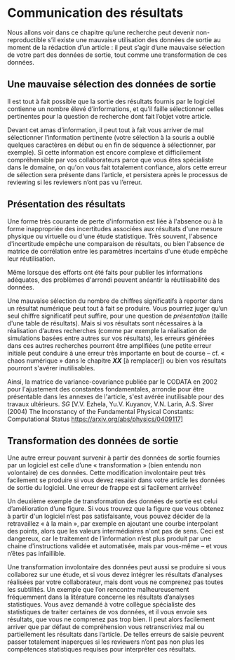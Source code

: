 # Communication des résultats

Nous allons voir dans ce chapitre qu’une recherche peut devenir non-reproductible 
s’il existe une mauvaise utilisation des données de sortie au moment de la rédaction 
d’un article : il peut s’agir d’une mauvaise sélection de votre part des données 
de sortie, tout comme une transformation de ces données.

## Une mauvaise sélection des données de sortie

Il est tout à fait possible que la sortie des résultats fournis 
par le logiciel contienne un nombre élevé d’informations, et qu’il 
faille sélectionner celles pertinentes pour la question de recherche 
dont fait l’objet votre article. 

Devant cet amas d’information, il peut tout à fait vous arriver 
de mal sélectionner l’information pertinente (votre sélection 
à la souris a oublié quelques caractères en début ou en fin de 
séquence à sélectionner, par exemple). 
Si cette information est encore complexe et difficilement compréhensible 
par vos collaborateurs parce que vous êtes spécialiste dans le domaine, 
on qu'on vous fait totalement confiance, alors cette erreur de sélection 
sera présente dans l’article, et persistera après le processus de reviewing 
si les reviewers n’ont pas vu l’erreur.

## Présentation des résultats

Une forme très courante de perte d'information est liée à
l'absence ou à la forme inappropriée des incertitudes associées
aux résultats d'une mesure physique ou virtuelle ou d'une étude statistique.
Très souvent, l'absence d'incertitude empêche une comparaison de résultats,
ou bien l'absence de matrice de corrélation entre les paramètres
incertains d'une étude empêche leur réutilisation.

Même lorsque des efforts ont été faits pour publier les informations
adéquates, des problèmes d'arrondi peuvent anéantir la réutilisabilité 
des données. 

Une mauvaise sélection du nombre de chiffres significatifs à reporter 
dans un résultat numérique peut tout à fait se produire. 
Vous pourriez juger qu’un seul chiffre significatif peut suffire, 
pour une question de *présentation* (taille d'une table de résultats). 
Mais si vos résultats sont nécessaires à la réalisation d’autres recherches 
(comme par exemple la réalisation de simulations basées entre autres 
sur vos résultats), les erreurs générées dans ces autres recherches 
pourront être amplifiées (une petite erreur initiale peut conduire 
à une erreur très importante en bout de course – cf. « chaos numérique » 
dans le chapitre ***XX*** [à remplacer]) ou bien vos résultats
pourront s'avérer inutilisables. 

Ainsi, la matrice de variance-covariance publiée par le CODATA en 2002 pour 
l'ajustement des constantes fondamentales, arrondie pour être présentable 
dans les annexes de l'article, s'est avérée inutilisable pour des travaux 
ultérieurs. *SG* [V.V. Ezhela, Yu.V. Kuyanov, V.N. Larin, A.S. Siver  (2004)
The Inconstancy of the Fundamental Physical Constants: Computational Status
https://arxiv.org/abs/physics/0409117]


## Transformation des données de sortie

Une autre erreur pouvant survenir à partir des données de sortie 
fournies par un logiciel est celle d’une « transformation » 
(bien entendu non volontaire) de ces données. 
Cette modification involontaire peut très facilement se produire 
si vous devez resaisir dans votre article les données de sortie
du logiciel. Une erreur de frappe est si facilement arrivée! 

Un deuxième exemple de transformation des données de sortie 
est celui d’amélioration d’une figure. 
Si vous trouvez que la figure que vous obtenez à partir d'un 
logiciel n’est pas satisfaisante, vous pouvez décider de la 
retravaillez « à la main », par exemple en ajoutant
une courbe interpolant des points, alors que les 
valeurs intermédiaires n'ont pas de sens.
Ceci est dangereux, car le traitement de l’information 
n’est plus produit par une chaine d'instructions validée et
automatisée, mais par vous-même – et vous n’êtes pas infaillible. 

Une transformation involontaire des données peut aussi
se produire si vous collaborez sur une étude, et si vous 
devez intégrer les résultats d’analyses réalisées par 
votre collaborateur, mais dont vous ne comprenez pas 
toutes les subtilités. 
Un exemple que l’on rencontre malheureusement fréquemment 
dans la litérature concerne les résultats d’analyses statistiques. 
Vous avez demandé à votre collègue spécialiste des statistiques 
de traiter certaines de vos données, et il vous envoie ses résultats, 
que vous ne comprenez pas trop bien. 
Il peut alors facilement arriver que par défaut de compréhension
vous retranscriviez mal ou partiellement les résultats dans l’article. 
De telles erreurs de saisie peuvent passer totalement inaperçues 
si les reviewers n’ont pas non plus les compétences statistiques 
requises pour interpréter ces résultats.
